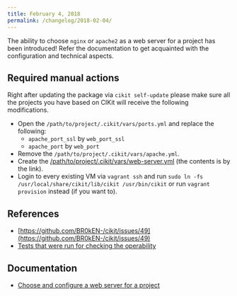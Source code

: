 ```yaml
---
title: February 4, 2018
permalink: /changelog/2018-02-04/
---
```


The ability to choose `nginx` or `apache2` as a web server for a project has been introduced! Refer the documentation to get acquainted with the configuration and technical aspects.

## Required manual actions

Right after updating the package via `cikit self-update` please make sure all the projects you have based on CIKit will receive the following modifications.

- Open the `/path/to/project/.cikit/vars/ports.yml` and replace the following:
  - `apache_port_ssl` by `web_port_ssl`
  - `apache_port` by `web_port`
- Remove the `/path/to/project/.cikit/vars/apache.yml`.
- Create the [/path/to/project/.cikit/vars/web-server.yml](https://github.com/BR0kEN-/cikit/blob/master/cmf/all/.cikit/vars/web-server.yml) (the contents is by the link).
- Login to every existing VM via `vagrant ssh` and run `sudo ln -fs /usr/local/share/cikit/lib/cikit /usr/bin/cikit` or run `vagrant provision` instead (if you want to).

## References

- [https://github.com/BR0kEN-/cikit/issues/49](https://github.com/BR0kEN-/cikit/issues/49)
- [Tests that were run for checking the operability](https://github.com/BR0kEN-/cikit/pull/90#issuecomment-361190266)

## Documentation

- [Choose and configure a web server for a project](/documentation/project/web-server/)
